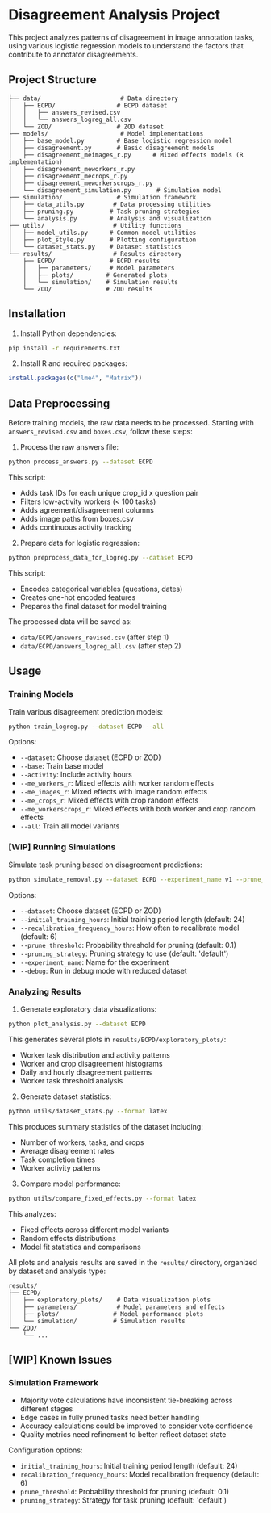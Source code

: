# Disagreement Analysis Project

This project analyzes patterns of disagreement in image annotation tasks, using various logistic regression models to understand the factors that contribute to annotator disagreements.

## Project Structure 

```
├── data/                      # Data directory
│   ├── ECPD/                 # ECPD dataset
│   │   ├── answers_revised.csv
│   │   └── answers_logreg_all.csv
│   └── ZOD/                  # ZOD dataset
├── models/                    # Model implementations
│   ├── base_model.py         # Base logistic regression model
│   ├── disagreement.py       # Basic disagreement models
│   ├── disagreement_meimages_r.py      # Mixed effects models (R implementation)
│   ├── disagreement_meworkers_r.py
│   ├── disagreement_mecrops_r.py
│   ├── disagreement_meworkerscrops_r.py
│   └── disagreement_simulation.py       # Simulation model
├── simulation/               # Simulation framework
│   ├── data_utils.py        # Data processing utilities
│   ├── pruning.py          # Task pruning strategies
│   └── analysis.py         # Analysis and visualization
├── utils/                   # Utility functions
│   ├── model_utils.py      # Common model utilities
│   ├── plot_style.py       # Plotting configuration
│   └── dataset_stats.py    # Dataset statistics
└── results/                 # Results directory
    ├── ECPD/               # ECPD results
    │   ├── parameters/     # Model parameters
    │   ├── plots/         # Generated plots
    │   └── simulation/    # Simulation results
    └── ZOD/               # ZOD results
```

## Installation

1. Install Python dependencies:
```bash
pip install -r requirements.txt
```

2. Install R and required packages:
```R
install.packages(c("lme4", "Matrix"))
```

## Data Preprocessing

Before training models, the raw data needs to be processed. Starting with `answers_revised.csv` and `boxes.csv`, follow these steps:

1. Process the raw answers file:
```bash
python process_answers.py --dataset ECPD
```
This script:
- Adds task IDs for each unique crop_id x question pair
- Filters low-activity workers (< 100 tasks)
- Adds agreement/disagreement columns
- Adds image paths from boxes.csv
- Adds continuous activity tracking

2. Prepare data for logistic regression:
```bash
python preprocess_data_for_logreg.py --dataset ECPD
```
This script:
- Encodes categorical variables (questions, dates)
- Creates one-hot encoded features
- Prepares the final dataset for model training

The processed data will be saved as:
- `data/ECPD/answers_revised.csv` (after step 1)
- `data/ECPD/answers_logreg_all.csv` (after step 2)

## Usage

### Training Models

Train various disagreement prediction models:
```bash
python train_logreg.py --dataset ECPD --all
```

Options:
- `--dataset`: Choose dataset (ECPD or ZOD)
- `--base`: Train base model
- `--activity`: Include activity hours
- `--me_workers_r`: Mixed effects with worker random effects
- `--me_images_r`: Mixed effects with image random effects
- `--me_crops_r`: Mixed effects with crop random effects
- `--me_workerscrops_r`: Mixed effects with both worker and crop random effects
- `--all`: Train all model variants

### [WIP] Running Simulations

Simulate task pruning based on disagreement predictions:
```bash
python simulate_removal.py --dataset ECPD --experiment_name v1 --prune_threshold 0.1
```

Options:
- `--dataset`: Choose dataset (ECPD or ZOD)
- `--initial_training_hours`: Initial training period length (default: 24)
- `--recalibration_frequency_hours`: How often to recalibrate model (default: 6)
- `--prune_threshold`: Probability threshold for pruning (default: 0.1)
- `--pruning_strategy`: Pruning strategy to use (default: 'default')
- `--experiment_name`: Name for the experiment
- `--debug`: Run in debug mode with reduced dataset

### Analyzing Results

1. Generate exploratory data visualizations:
```bash
python plot_analysis.py --dataset ECPD
```
This generates several plots in `results/ECPD/exploratory_plots/`:
- Worker task distribution and activity patterns
- Worker and crop disagreement histograms
- Daily and hourly disagreement patterns
- Worker task threshold analysis

2. Generate dataset statistics:
```bash
python utils/dataset_stats.py --format latex
```
This produces summary statistics of the dataset including:
- Number of workers, tasks, and crops
- Average disagreement rates
- Task completion times
- Worker activity patterns

3. Compare model performance:
```bash
python utils/compare_fixed_effects.py --format latex
```
This analyzes:
- Fixed effects across different model variants
- Random effects distributions
- Model fit statistics and comparisons

All plots and analysis results are saved in the `results/` directory, organized by dataset and analysis type:
```
results/
├── ECPD/
│   ├── exploratory_plots/    # Data visualization plots
│   ├── parameters/           # Model parameters and effects
│   ├── plots/               # Model performance plots
│   └── simulation/          # Simulation results
└── ZOD/
    └── ...
```



##  [WIP] Known Issues

### Simulation Framework

- Majority vote calculations have inconsistent tie-breaking across different stages
- Edge cases in fully pruned tasks need better handling
- Accuracy calculations could be improved to consider vote confidence
- Quality metrics need refinement to better reflect dataset state


Configuration options:
- `initial_training_hours`: Initial training period length (default: 24)
- `recalibration_frequency_hours`: Model recalibration frequency (default: 6)
- `prune_threshold`: Probability threshold for pruning (default: 0.1)
- `pruning_strategy`: Strategy for task pruning (default: 'default')
